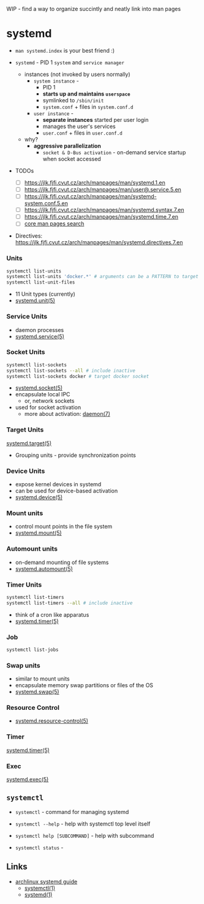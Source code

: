 WIP - find a way to organize succintly and neatly link into man pages

# systemd

- `man systemd.index` is your best friend :)
- `systemd` - PID 1 `system` and `service manager`

  - instances (not invoked by users normally)
    - `system instance` -
      - PID 1
      - **starts up and maintains `userspace`**
      - symlinked to `/sbin/init`
      - `system.conf` + files in `system.conf.d`
    - `user instance` -
      - **separate instances** started per user login
      - manages the user's services
      - `user.conf` + files in `user.conf.d`
  - why?
    - **aggressive parallelization**
      - `socket & D-Bus activation` - on-demand service startup when socket accessed

- TODOs

  - [ ] https://jlk.fjfi.cvut.cz/arch/manpages/man/systemd.1.en
  - [ ] https://jlk.fjfi.cvut.cz/arch/manpages/man/user@.service.5.en
  - [ ] https://jlk.fjfi.cvut.cz/arch/manpages/man/systemd-system.conf.5.en
  - [ ] https://jlk.fjfi.cvut.cz/arch/manpages/man/systemd.syntax.7.en
  - [ ] https://jlk.fjfi.cvut.cz/arch/manpages/man/systemd.time.7.en
  - [ ] [core man pages search](https://jlk.fjfi.cvut.cz/arch/manpages/listing/core/systemd/)

- Directives: https://jlk.fjfi.cvut.cz/arch/manpages/man/systemd.directives.7.en

### Units

```sh
systemctl list-units
systemctl list-units 'docker.*' # arguments can be a PATTERN to target multiple units, or just pass each unit explicitly space delimited
systemctl list-unit-files
```

- 11 Unit types (currently)
- [systemd.unit(5)](https://jlk.fjfi.cvut.cz/arch/manpages/man/systemd.unit.5.en)

### Service Units

- daemon processes
- [systemd.service(5)](https://jlk.fjfi.cvut.cz/arch/manpages/man/systemd.service.5.en)

### Socket Units

```sh
systemctl list-sockets
systemctl list-sockets --all # include inactive 
systemctl list-sockets docker # target docker socket 
```
- [systemd.socket(5)](https://jlk.fjfi.cvut.cz/arch/manpages/man/systemd.socket.5.en)
- encapsulate local IPC
  - or, network sockets
- used for socket activation
  - more about activation: [daemon(7)](https://jlk.fjfi.cvut.cz/arch/manpages/man/daemon.7.en)

### Target Units

[systemd.target(5)](https://jlk.fjfi.cvut.cz/arch/manpages/man/systemd.target.5.en)

- Grouping units - provide synchronization points

### Device Units

- expose kernel devices in systemd
- can be used for device-based activation
- [systemd.device(5)](https://jlk.fjfi.cvut.cz/arch/manpages/man/systemd.device.5.en)

### Mount units

- control mount points in the file system
- [systemd.mount(5)](https://jlk.fjfi.cvut.cz/arch/manpages/man/systemd.mount.5.en)

### Automount units

- on-demand mounting of file systems
- [systemd.automount(5)](https://jlk.fjfi.cvut.cz/arch/manpages/man/systemd.automount.5.en)

### Timer Units


```sh
systemctl list-timers
systemctl list-timers --all # include inactive
```


- think of a cron like apparatus 
- [systemd.timer(5)](https://jlk.fjfi.cvut.cz/arch/manpages/man/systemd.timer.5.en)

### Job

```sh
systemctl list-jobs
```

### Swap units

- similar to mount units
- encapsulate memory swap partitions or files of the OS
- [systemd.swap(5)](https://jlk.fjfi.cvut.cz/arch/manpages/man/systemd.swap.5.en)

### Resource Control

- [systemd.resource-control(5)](https://jlk.fjfi.cvut.cz/arch/manpages/man/systemd.resource-control.5.en)

### Timer

[systemd.timer(5)](https://jlk.fjfi.cvut.cz/arch/manpages/man/systemd.timer.5.en)

### Exec

[systemd.exec(5)](https://jlk.fjfi.cvut.cz/arch/manpages/man/systemd.exec.5.en)

## `systemctl`

- `systemctl` - command for managing systemd

- `systemctl --help` - help with systemctl top level itself
- `systemctl help [SUBCOMMAND]` - help with subcommand
- `systemctl status` -

## Links

- [archlinux systemd guide](https://wiki.archlinux.org/index.php/Systemd)
  - [systemctl(1)](https://jlk.fjfi.cvut.cz/arch/manpages/man/systemctl.1)
  - [systemd(1)](https://jlk.fjfi.cvut.cz/arch/manpages/man/systemd.1.en)
